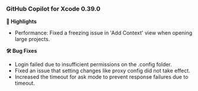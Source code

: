 ### GitHub Copilot for Xcode 0.39.0

**🚀 Highlights**

* Performance: Fixed a freezing issue in 'Add Context' view when opening large projects.

**🛠️ Bug Fixes**

* Login failed due to insufficient permissions on the .config folder.
* Fixed an issue that setting changes like proxy config did not take effect.
* Increased the timeout for ask mode to prevent response failures due to timeout.
